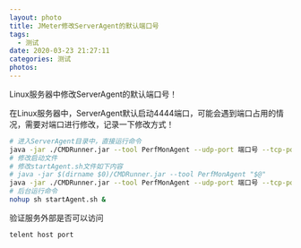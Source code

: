 ```yaml
---
layout: photo
title: JMeter修改ServerAgent的默认端口号
tags:
  - 测试
date: 2020-03-23 21:27:11
categories: 测试
photos:
---
```

Linux服务器中修改ServerAgent的默认端口号！
<!--more-->
在Linux服务器中，ServerAgent默认启动4444端口，可能会遇到端口占用的情况，需要对端口进行修改，记录一下修改方式！
```bash
# 进入ServerAgent目录中，直接运行命令
java -jar ./CMDRunner.jar --tool PerfMonAgent --udp-port 端口号 --tcp-port 端口号
# 修改启动文件
# 修改startAgent.sh文件如下内容
# java -jar $(dirname $0)/CMDRunner.jar --tool PerfMonAgent "$@"
java -jar ./CMDRunner.jar --tool PerfMonAgent --udp-port 端口号 --tcp-port 端口号
# 后台运行命令
nohup sh startAgent.sh &
```
验证服务外部是否可以访问
```powershell
telent host port
```

